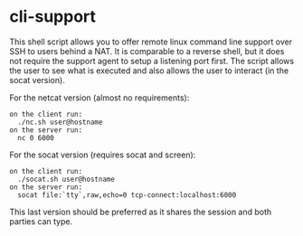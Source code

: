 # cli-support

This shell script allows you to offer remote linux command line support over SSH to users behind a NAT. 
It is comparable to a reverse shell, but it does not require the support agent to setup a listening port first.
The script allows the user to see what is executed and also allows the user to interact (in the socat version).

For the netcat version (almost no requirements):

    on the client run:
      ./nc.sh user@hostname
    on the server run:
      nc 0 6000

For the socat version (requires socat and screen):

    on the client run:
      ./socat.sh user@hostname
    on the server run:
      socat file:`tty`,raw,echo=0 tcp-connect:localhost:6000

This last version should be preferred as it shares the session and both parties can type.
